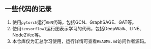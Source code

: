 ## 一些代码的记录
1. 使用`pytorch`运行`GNN`代码，包括GCN、GraphSAGE、GAT等。
2. 使用`tensorflow1`运行图表示学习的代码，包括DeepWalk、LINE、Node2Vec等。
3. 本仓库仅为汇总学习使用，运行详情可查看`README.md`访问作者源码。
